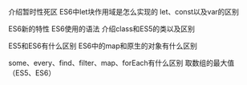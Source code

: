 介绍暂时性死区
ES6中let块作用域是怎么实现的
let、const以及var的区别

ES6新的特性 ES6使用的语法
介绍class和ES5的类以及区别

ES5和ES6有什么区别
ES6中的map和原生的对象有什么区别

some、every、find、filter、map、forEach有什么区别
取数组的最大值（ES5、ES6）